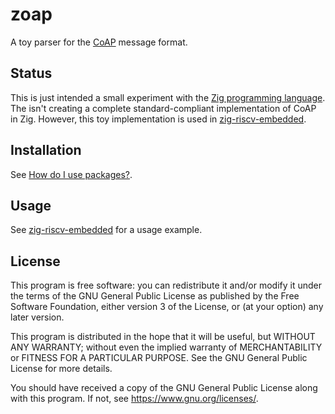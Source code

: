 # zoap

A toy parser for the [CoAP][coap rfc] message format.

## Status

This is just intended a small experiment with the
[Zig programming language][zig web]. The isn't creating a complete
standard-compliant implementation of CoAP in Zig. However, this toy
implementation is used in [zig-riscv-embedded][zig-riscv github].

## Installation

See [How do I use packages?](https://github.com/ziglang/zig/wiki/FAQ#how-do-i-use-packages).

## Usage

See [zig-riscv-embedded][zig-riscv github] for a usage example.

## License

This program is free software: you can redistribute it and/or modify it
under the terms of the GNU General Public License as published by the
Free Software Foundation, either version 3 of the License, or (at your
option) any later version.

This program is distributed in the hope that it will be useful, but
WITHOUT ANY WARRANTY; without even the implied warranty of
MERCHANTABILITY or FITNESS FOR A PARTICULAR PURPOSE. See the GNU General
Public License for more details.

You should have received a copy of the GNU General Public License along
with this program. If not, see <https://www.gnu.org/licenses/>.

[coap rfc]: https://datatracker.ietf.org/doc/rfc7252/
[zig web]: https://ziglang.org/
[zig-riscv github]: https://github.com/nmeum/zig-riscv-embedded
